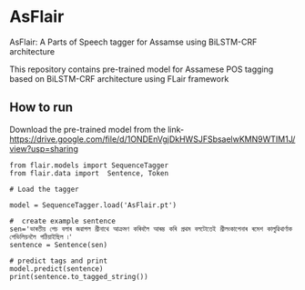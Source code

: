 # AsFlair
AsFlair: A Parts of Speech tagger for Assamse using BiLSTM-CRF architecture

This repository contains pre-trained model for Assamese POS tagging based on BiLSTM-CRF architecture using FLair framework
## How to run

Download the pre-trained model from the link- https://drive.google.com/file/d/1ONDEnVgjDkHWSJFSbsaelwKMN9WTIM1J/view?usp=sharing

```
from flair.models import SequenceTagger
from flair.data import  Sentence, Token

# Load the tagger

model = SequenceTagger.load('AsFlair.pt')

#  create example sentence
sen='ভাৰতীয় পেচ বলাৰ জৱাগল শ্রীনাথে আক্রমণ কৰিবলৈ আৰম্ভ কৰি প্রথম বলটোতেই শ্রীলংকাপেনাৰ ৰমেশ কালুৱিথার্ণাক পেভিলিয়নলৈ পঠিয়াইছিল ৷'
sentence = Sentence(sen)

# predict tags and print
model.predict(sentence)
print(sentence.to_tagged_string())
